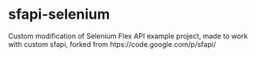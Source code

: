 # sfapi-selenium
Custom modification of Selenium Flex API example project, made to work with custom sfapi, forked from htps://code.google.com/p/sfapi/ 
